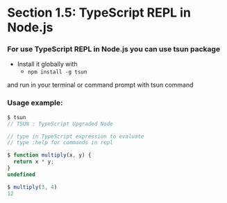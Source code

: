 # Section 1.5: TypeScript REPL in Node.js

### For use TypeScript REPL in Node.js you can use tsun package
- Install it globally with
  - `npm install -g tsun`

and run in your terminal or command prompt with tsun command

### Usage example:
```ts
$ tsun
// TSUN : TypeScript Upgraded Node

// type in TypeScript expression to evaluate
// type :help for commands in repl

$ function multiply(x, y) {
  return x * y;
}
undefined

$ multiply(3, 4)
12
```